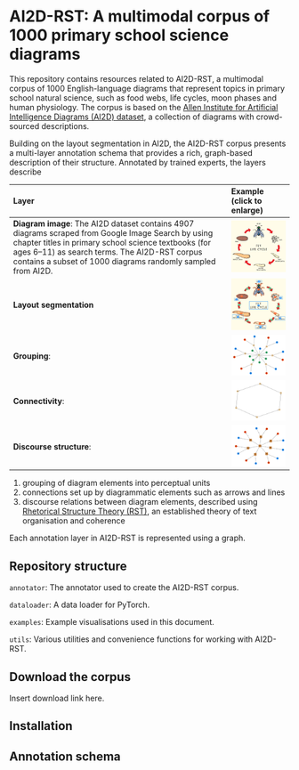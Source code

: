 # AI2D-RST: A multimodal corpus of 1000 primary school science diagrams

This repository contains resources related to AI2D-RST, a multimodal corpus of 1000 English-language diagrams that represent topics in primary school natural science, such as food webs, life cycles, moon phases and human physiology. The corpus is based on the [Allen Institute for Artificial Intelligence Diagrams (AI2D) dataset](https://allenai.org/plato/diagram-understanding/), a collection of diagrams with crowd-sourced descriptions. 

Building on the layout segmentation in AI2D, the AI2D-RST corpus presents a multi-layer annotation schema that provides a rich, graph-based description of their structure. Annotated by trained experts, the layers describe

| Layer | Example (click to enlarge) |
|:----- | :------- |
| **Diagram image**: The AI2D dataset contains 4907 diagrams scraped from Google Image Search by using chapter titles in primary school science textbooks (for ages 6–11) as search terms. The AI2D-RST corpus contains a subset of 1000 diagrams randomly sampled from AI2D. | <img src="examples/2185.png" width=300> | 
| **Layout segmentation** | <img src="examples/segmentation_2185.png" width=300> |
| **Grouping**: | <img src="examples/layout_2185.png" width=300> | 
| **Connectivity**: | <img src="examples/connectivity_2185.png" width=300> | 
| **Discourse structure**: | <img src="examples/rst_2185.png" width=300> | 


  1. grouping of diagram elements into perceptual units
  2. connections set up by diagrammatic elements such as arrows and lines
  3. discourse relations between diagram elements, described using [Rhetorical Structure Theory (RST)](http://sfu.ca/rst/), an established theory of text organisation and coherence

Each annotation layer in AI2D-RST is represented using a graph.



## Repository structure

`annotator`: The annotator used to create the AI2D-RST corpus.

`dataloader`: A data loader for PyTorch.

`examples`: Example visualisations used in this document.

`utils`: Various utilities and convenience functions for working with AI2D-RST.

## Download the corpus

Insert download link here.

## Installation

## Annotation schema
